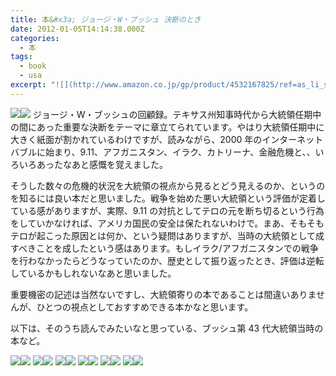 ```yaml
---
title: 本&#x3a; ジョージ・W・ブッシュ 決断のとき
date: 2012-01-05T14:14:38.000Z
categories:
  - 本
tags:
  - book
  - usa
excerpt: "![](http://www.amazon.co.jp/gp/product/4532167825/ref=as_li_ss_il?ie=UTF8&tag=yutakayamaguc-22&linkCode=as2&camp=247&creative=7399&creativeASIN=4532167825)! ジョージ・W・ブッシュの回顧録。テキサス州知事時代から大統領任期中の間にあった重要な決断をテーマに章立てられています。やはり大統領任期中に大きく紙面が割かれているわけですが、読みながら、2000年のインターネットバブルに始まり、9.11、アフガニスタン、イラク、カトリーナ、金融危機と、、いろいろあったなあと感慨を覚えました。"
---
```


[![](http://ws.assoc-amazon.jp/widgets/q?_encoding=UTF8&Format=_SL160_&ASIN=4532167825&MarketPlace=JP&ID=AsinImage&WS=1&tag=yutakayamaguc-22&ServiceVersion=20070822)](http://www.amazon.co.jp/gp/product/4532167825/ref=as_li_ss_il?ie=UTF8&tag=yutakayamaguc-22&linkCode=as2&camp=247&creative=7399&creativeASIN=4532167825)![](http://www.assoc-amazon.jp/e/ir?t=yutakayamaguc-22&l=as2&o=9&a=4532167825) ジョージ・W・ブッシュの回顧録。テキサス州知事時代から大統領任期中の間にあった重要な決断をテーマに章立てられています。やはり大統領任期中に大きく紙面が割かれているわけですが、読みながら、2000 年のインターネットバブルに始まり、9.11、アフガニスタン、イラク、カトリーナ、金融危機と、、いろいろあったなあと感慨を覚えました。

そうした数々の危機的状況を大統領の視点から見るとどう見えるのか、というのを知るには良い本だと思いました。戦争を始めた悪い大統領という評価が定着している感がありますが、実際、9.11 の対抗としてテロの元を断ち切るという行為をしていかなければ、アメリカ国民の安全は保たれないわけで。まあ、そもそもテロが起こった原因とは何か、という疑問はありますが、当時の大統領として成すべきことを成したという感はあります。もしイラク/アフガニスタンでの戦争を行わなかったらどうなっていたのか、歴史として振り返ったとき、評価は逆転しているかもしれないなあと思いました。

重要機密の記述は当然ないですし、大統領寄りの本であることは間違いありませんが、ひとつの視点としておすすめできる本かなと思います。

以下は、そのうち読んでみたいなと思っている、ブッシュ第 43 代大統領当時の本など。

[![](http://ws.assoc-amazon.jp/widgets/q?_encoding=UTF8&Format=_SL110_&ASIN=4046211148&MarketPlace=JP&ID=AsinImage&WS=1&tag=yutakayamaguc-22&ServiceVersion=20070822)](http://www.amazon.co.jp/gp/product/4046211148/ref=as_li_ss_il?ie=UTF8&tag=yutakayamaguc-22&linkCode=as2&camp=247&creative=7399&creativeASIN=4046211148)![](http://www.assoc-amazon.jp/e/ir?t=yutakayamaguc-22&l=as2&o=9&a=4046211148) [![](http://ws.assoc-amazon.jp/widgets/q?_encoding=UTF8&Format=_SL110_&ASIN=4532168090&MarketPlace=JP&ID=AsinImage&WS=1&tag=yutakayamaguc-22&ServiceVersion=20070822)](http://www.amazon.co.jp/gp/product/4532168090/ref=as_li_ss_il?ie=UTF8&tag=yutakayamaguc-22&linkCode=as2&camp=247&creative=7399&creativeASIN=4532168090)![](http://www.assoc-amazon.jp/e/ir?t=yutakayamaguc-22&l=as2&o=9&a=4532168090) [![](http://ws.assoc-amazon.jp/widgets/q?_encoding=UTF8&Format=_SL110_&ASIN=4532352851&MarketPlace=JP&ID=AsinImage&WS=1&tag=yutakayamaguc-22&ServiceVersion=20070822)](http://www.amazon.co.jp/gp/product/4532352851/ref=as_li_ss_il?ie=UTF8&tag=yutakayamaguc-22&linkCode=as2&camp=247&creative=7399&creativeASIN=4532352851)![](http://www.assoc-amazon.jp/e/ir?t=yutakayamaguc-22&l=as2&o=9&a=4532352851) [![](http://ws.assoc-amazon.jp/widgets/q?_encoding=UTF8&Format=_SL110_&ASIN=4532353300&MarketPlace=JP&ID=AsinImage&WS=1&tag=yutakayamaguc-22&ServiceVersion=20070822)](http://www.amazon.co.jp/gp/product/4532353300/ref=as_li_ss_il?ie=UTF8&tag=yutakayamaguc-22&linkCode=as2&camp=247&creative=7399&creativeASIN=4532353300)![](http://www.assoc-amazon.jp/e/ir?t=yutakayamaguc-22&l=as2&o=9&a=4532353300) [![](http://ws.assoc-amazon.jp/widgets/q?_encoding=UTF8&Format=_SL110_&ASIN=4022599715&MarketPlace=JP&ID=AsinImage&WS=1&tag=yutakayamaguc-22&ServiceVersion=20070822)](http://www.amazon.co.jp/gp/product/4022599715/ref=as_li_ss_il?ie=UTF8&tag=yutakayamaguc-22&linkCode=as2&camp=247&creative=7399&creativeASIN=4022599715)![](http://www.assoc-amazon.jp/e/ir?t=yutakayamaguc-22&l=as2&o=9&a=4022599715) [![](http://ws.assoc-amazon.jp/widgets/q?_encoding=UTF8&Format=_SL110_&ASIN=4344021568&MarketPlace=JP&ID=AsinImage&WS=1&tag=yutakayamaguc-22&ServiceVersion=20070822)](http://www.amazon.co.jp/gp/product/4344021568/ref=as_li_ss_il?ie=UTF8&tag=yutakayamaguc-22&linkCode=as2&camp=247&creative=7399&creativeASIN=4344021568)![](http://www.assoc-amazon.jp/e/ir?t=yutakayamaguc-22&l=as2&o=9&a=4344021568)
